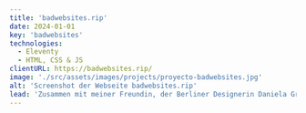```yaml
---
title: 'badwebsites.rip'
date: 2024-01-01
key: 'badwebsites'
technologies:
  - Eleventy
  - HTML, CSS & JS
clientURL: https://badwebsites.rip/
image: './src/assets/images/projects/proyecto-badwebsites.jpg'
alt: 'Screenshot der Webseite badwebsites.rip'
lead: 'Zusammen mit meiner Freundin, der Berliner Designerin Daniela Grau, entwerfen und entwickeln wir Websites, die an ihre Besucher denken und dabei die Grundwerte im Auge behalten, die das Web zu einem guten Ort machen. Wir konzentrieren uns darauf, individuelle Probleme zu verstehen und zu lösen, Kreativität mit Strategie zu verbinden und effektive, maßgeschneiderte Lösungen zu liefern. Unser Ziel ist es, das Web schöner und einfühlsamer für alle zu machen. badwebsites.rip ist unser Raum, den wir immer weiter gestalten und ausbauen.'
---
```

